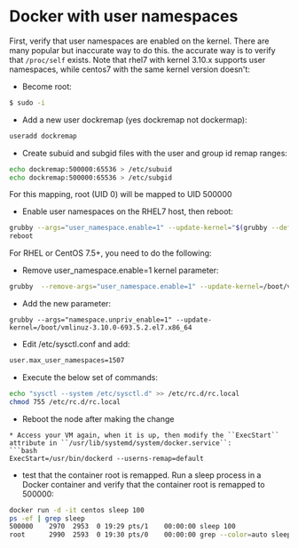 # Docker with user namespaces

First, verify that user namespaces are enabled on the kernel. There are many popular but inaccurate way to do this. the accurate way is to verify that ``/proc/self`` exists. Note that rhel7 with kernel 3.10.x supports user namespaces, while centos7 with the same kernel version doesn't:
* Become root:
```bash
$ sudo -i
```
* Add a new user dockremap (yes dockremap not dockermap):
```bash
useradd dockremap
```
* Create subuid and subgid files with the user and group id remap ranges:
```bash
echo dockremap:500000:65536 > /etc/subuid
echo dockremap:500000:65536 > /etc/subgid
```
For this mapping, root (UID 0) will be mapped to UID 500000
* Enable user namespaces on the RHEL7 host, then reboot:
```bash
grubby --args="user_namespace.enable=1" --update-kernel="$(grubby --default-kernel)"
reboot
```
For RHEL or CentOS 7.5+, you need to do the following:

* Remove user_namespace.enable=1 kernel parameter:
```bash
grubby  --remove-args="user_namespace.enable=1" --update-kernel=/boot/vmlinuz-3.10.0-693.5.2.el7.x86_64
```
* Add the new parameter:
```
grubby --args="namespace.unpriv_enable=1" --update-kernel=/boot/vmlinuz-3.10.0-693.5.2.el7.x86_64
```
* Edit /etc/sysctl.conf and add:
```bash
user.max_user_namespaces=1507
```
* Execute the below set of commands:
```bash
echo "sysctl --system /etc/sysctl.d" >> /etc/rc.d/rc.local
chmod 755 /etc/rc.d/rc.local
```
* Reboot the node after making the change

```
* Access your VM again, when it is up, then modify the ``ExecStart`` attribute in ``/usr/lib/systemd/system/docker.service``:
```bash
ExecStart=/usr/bin/dockerd --userns-remap=default
```
* test that the container root is remapped. Run a sleep process in a Docker container and verify that the container root is remapped to 500000:
```bash
docker run -d -it centos sleep 100
ps -ef | grep sleep
500000    2970  2953  0 19:29 pts/1    00:00:00 sleep 100
root      2990  2593  0 19:30 pts/0    00:00:00 grep --color=auto sleep
```
